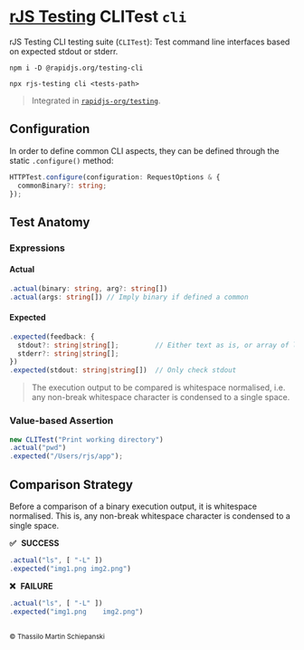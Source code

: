 # [rJS Testing](https://github.com/rapidjs-org/testing) CLITest `cli`

rJS Testing CLI testing suite (`CLITest`): Test command line interfaces based on expected stdout or stderr.

``` cli
npm i -D @rapidjs.org/testing-cli
```

``` cli
npx rjs-testing cli <tests-path>
```

> Integrated in [`rapidjs-org/testing`](https://github.com/rapidjs-org/testing).

## Configuration

In order to define common CLI aspects, they can be defined through the static `.configure()` method:

``` ts
HTTPTest.configure(configuration: RequestOptions & {
  commonBinary?: string;
});
```

## Test Anatomy

### Expressions

#### Actual

``` ts
.actual(binary: string, arg?: string[])
.actual(args: string[]) // Imply binary if defined a common
```

#### Expected

``` ts
.expected(feedback: {
  stdout?: string|string[];         // Either text as is, or array of lines
  stderr?: string|string[];
})
.expected(stdout: string|string[])  // Only check stdout
```

> The execution output to be compared is whitespace normalised, i.e. any non-break whitespace character is condensed to a single space.

### Value-based Assertion

``` ts
new CLITest("Print working directory")
.actual("pwd")
.expected("/Users/rjs/app");
```

## Comparison Strategy

Before a comparison of a binary execution output, it is whitespace normalised. This is, any non-break whitespace character is condensed to a single space.

**✅ &thinsp; SUCCESS**

``` js
.actual("ls", [ "-L" ])
.expected("img1.png img2.png")
```
  
**❌ &thinsp; FAILURE**

``` js
.actual("ls", [ "-L" ])
.expected("img1.png    img2.png")
```

##

<sub>&copy; Thassilo Martin Schiepanski</sub>